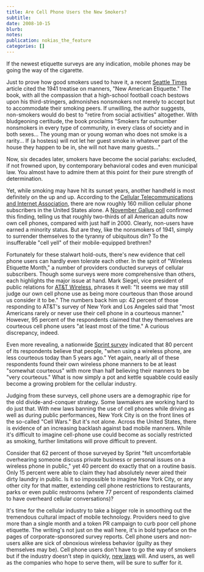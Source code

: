 ```yaml
---
title: Are Cell Phone Users the New Smokers?
subtitle: 
date: 2008-10-15
blurb: 
notes: 
publication: nokias_the_feature
categories: []
---
```


If the newest etiquette surveys are any indication, mobile phones may be going the way of the cigarette.
  
Just to prove how good smokers used to have it, a recent [Seattle Times](http://seattletimes.nwsource.com/html/living/2002010067_etiquettenew22.html) article cited the 1941 treatise on manners, "New American Etiquette." The book, with all the compassion that a high-school football coach bestows upon his third-stringers, admonishes nonsmokers not merely to accept but to accommodate their smoking peers. If unwilling, the author suggests, non-smokers would do best to "retire from social activities" altogether. With bludgeoning certitude, the book proclaims "Smokers far outnumber nonsmokers in every type of community, in every class of society and in both sexes... The young man or young woman who does not smoke is a rarity... If (a hostess) will not let her guest smoke in whatever part of the house they happen to be in, she will not have many guests..."

Now, six decades later, smokers have become the social pariahs: excluded, if not frowned upon, by contemporary behavioral codes and even municipal law. You almost have to admire them at this point for their pure strength of determination.

Yet, while smoking may have hit its sunset years, another handheld is most definitely on the up and up. According to the [Cellular Telecommunications and Internet Association](http://www.ctia.org/), there are now roughly 160 million cellular phone subscribers in the United States alone. A [November Gallup poll](http://www.gallup.com/content/login.aspx?ci=9856) confirmed this finding, telling us that roughly two-thirds of all American adults now own cell phones, compared with just half in 2000. Clearly, non-users have earned a minority status. But are they, like the nonsmokers of 1941, simply to surrender themselves to the tyranny of ubiquitous din? To the insufferable "cell yell" of their mobile-equipped brethren?

Fortunately for these stalwart hold-outs, there's new evidence that cell phone users can hardly even tolerate each other. In the spirit of "Wireless Etiquette Month," a number of providers conducted surveys of cellular subscribers. Though some surveys were more comprehensive than others, each highlights the major issue at hand. Mark Siegel, vice president of public relations for [AT&T Wireless](http://www.attwireless.com/press/releases/2004_releases/070104.jhtml), phrases it well: "It seems we may still judge our own cell phone use as being more courteous than those around us consider it to be." The numbers back him up: 42 percent of those responding to AT&T's survey of New York and Los Angeles said that "most Americans rarely or never use their cell phone in a courteous manner." However, 95 percent of the respondents claimed that they themselves are courteous cell phone users "at least most of the time." A curious discrepancy, indeed.

Even more revealing, a nationwide [Sprint survey](http://www3.sprint.com/PR/CDA/PR_CDA_Press_Releases_Detail/0,3681,1112110,00.html) indicated that 80 percent of its respondents believe that people, "when using a wireless phone, are less courteous today than 5 years ago." Yet again, nearly all of these respondents found their own wireless phone manners to be at least "somewhat courteous" with more than half believing their manners to be "very courteous." What is now simply a pot and kettle squabble could easily become a growing problem for the cellular industry.

Judging from these surveys, cell phone users are a demographic ripe for the old divide-and-conquer strategy. Some lawmakers are working hard to do just that. With new laws banning the use of cell phones while driving as well as during public performances, New York City is on the front lines of the so-called "Cell Wars." But it's not alone. Across the United States, there is evidence of an increasing backlash against bad mobile manners. While it's difficult to imagine cell-phone use could become as socially restricted as smoking, further limitations will prove difficult to prevent.

Consider that 62 percent of those surveyed by Sprint "felt uncomfortable overhearing someone discuss private business or personal issues on a wireless phone in public," yet 40 percent do exactly that on a routine basis. Only 15 percent were able to claim they had absolutely never aired their dirty laundry in public. Is it so impossible to imagine New York City, or any other city for that matter, extending cell phone restrictions to restaurants, parks or even public restrooms (where 77 percent of respondents claimed to have overheard cellular conversations)?

It's time for the cellular industry to take a bigger role in smoothing out the tremendous cultural impact of mobile technology. Providers need to give more than a single month and a token PR campaign to curb poor cell phone etiquette. The writing's not just on the wall here, it's in bold typeface on the pages of corporate-sponsored survey reports. Cell phone users and non-users alike are sick of obnoxious wireless behavior (guilty as they themselves may be). Cell phone users don't have to go the way of smokers but if the industry doesn't step in quickly, [new laws](http://www.denverpost.com/Stories/0,1413,36~33~2349173,00.html) will. And users, as well as the companies who hope to serve them, will be sure to suffer for it.

